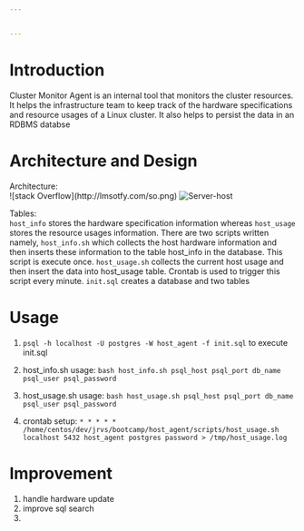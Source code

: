```yaml
---


---
```


<h1 id="introduction">Introduction</h1>
<p>Cluster Monitor Agent is an internal tool that monitors the cluster resources. It helps the infrastructure team to keep track of the hardware specifications and resource usages of a Linux cluster. It also helps to persist the data in an RDBMS databse</p>
<h1 id="architecture-and-design">Architecture and Design</h1>
<p>Architecture:<br>
 ![stack Overflow](http://lmsotfy.com/so.png)
<img src="https://www.draw.io/?lightbox=1&highlight=0000ff&edit=_blank&layers=1&nav=1&title=Untitled%20Diagram.drawio#R5VnLctowFP0aL8vYkh3MkgBpp2lmMmXRZpVRbGGryBYVIph%2BfWWQ%2FAbaDLVdsmF0jx6WzjkXSbYBJ1HykaNV%2BMB8TA1g%2BokBpwYAQ8eWvymwOwC25R6AgBP%2FAFk5MCe%2FsAJNhW6Ij9elhoIxKsiqDHosjrEnShjinG3LzRaMlp%2B6QgGuAXMP0Tr6jfgiPKCuY%2Bb4J0yCUD%2FZMlVNhHRjBaxD5LNtAYIzA044Y%2BJQipIJpil3mpdDv7sjtdnEOI7Fn3SA0%2BXnB%2FL1fhwD634xccZL7%2B6DGuUV0Y1asJqs2GkGONvEPk4HMQ14uw2JwPMV8tLarZRcYqGIqIwsWVTDYS5wcnSeVrZ66RrMIiz4TjbRHVxFmHLMjQq3Of2W5jQsUK%2FbIaV4kI2ckyILipe%2F4Aj0jyOnTFEWd8YR7B9HsEqS3TVJdo2kOeZyjRKzanTJhYsyJ2vB2RJPGGVcIjGLZcvbBaG0AiFKgliGniRKDg5vUxqJ%2FEsbq4qI%2BH76mEYRyjJdQIdRRQZQl8FuUAH8KxXc4yrUTXs1KmR8KhlgxyqMjqsAr1cFWE0Gq2MZgFMjG%2FvyAKRCxkXIAhYjOsvRCi15my%2BMrZQ%2BP7AQO3WaQxvByurhhIjvhfJTOtTAUdE0USPvg50OYrnefaeB6UANPO0By9Fx3ncflTo%2FYk4ka6kNCnqmyz2tpmSHbbiHTx2jlD4C8QCLU3zbzf7gmCJBXsszubjaepp92qaru%2FSonhHDVjPC7TIjzDdlRDEbzMHwXDZc0vj6TnbW%2BLBT4%2FfwngMr95zM5p05f9gf54O3WR%2B0aX3wf1i%2Fh9fX6mHU7dj5Vv36%2BoLW4TMK0gVd7Wn0xjm79bZ6GLWG71IGAMs6NGRDu3eC%2BinxPcgAR5V0aNiP29Whhy%2FVqmeWhpezbqsc1d%2BpPa5%2F0mf%2F5XqNmn1iOCGCcxkRZJh%2FoNjXFb7ywNlv" alt="Server-host"></p>
<p>Tables:<br>
<code>host_info</code> stores the hardware specification information whereas <code>host_usage</code> stores the resource usages information. There are two scripts written namely, <code>host_info.sh</code>  which collects the host hardware information and then inserts these information to the table host_info in the database. This script is execute once. <code>host_usage.sh</code> collects the current host usage and then insert the data into host_usage table. Crontab is used to trigger this script every minute. <code>init.sql</code> creates a database and two tables</p>
<h1 id="usage">Usage</h1>
<ol>
<li>
<p><code>psql -h localhost -U postgres -W host_agent -f init.sql</code> to execute init.sql</p>
</li>
<li>
<p>host_info.sh  usage:  <code>bash host_info.sh psql_host psql_port db_name psql_user psql_password</code></p>
</li>
</ol>
<ol start="3">
<li>
<p>host_usage.sh  usage:  <code>bash host_usage.sh psql_host psql_port db_name psql_user psql_password</code></p>
</li>
<li>
<p>crontab setup:  <code>* * * * * /home/centos/dev/jrvs/bootcamp/host_agent/scripts/host_usage.sh localhost 5432 host_agent postgres password &gt; /tmp/host_usage.log</code></p>
</li>
</ol>
<h1 id="improvement">Improvement</h1>
<ol>
<li>handle hardware update</li>
<li>improve sql search</li>
<li></li>
</ol>

